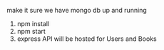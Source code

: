 make it sure we have mongo db up and running

1)  npm install
2)  npm start
3)  express API will be hosted for Users and Books